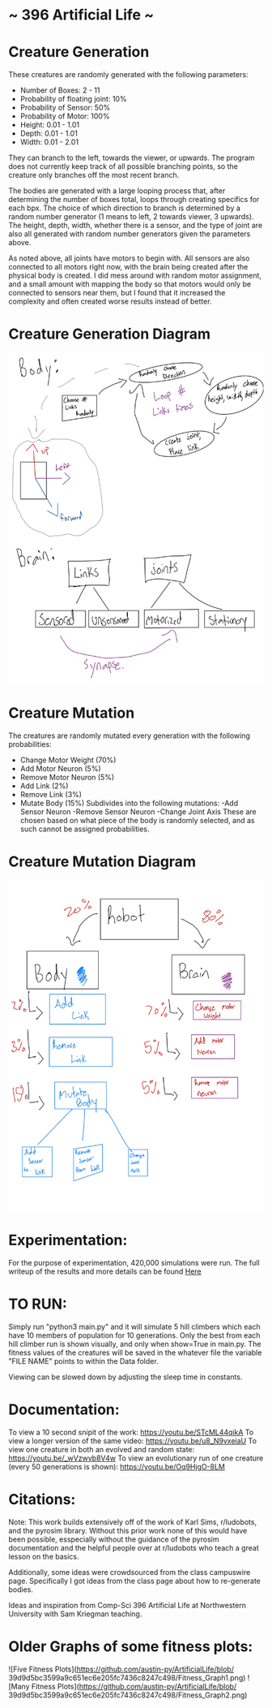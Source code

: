 
~ 396 Artificial Life ~ 
=======================


Creature Generation
======================
These creatures are randomly generated with the following parameters: 
  - Number of Boxes: 2 - 11 
  - Probability of floating joint: 10% 
  - Probability of Sensor: 50% 
  - Probability of Motor: 100% 
  - Height: 0.01 - 1.01 
  - Depth: 0.01 - 1.01 
  - Width: 0.01 - 2.01 

They can branch to the left, towards the viewer, or upwards. The program does not currently keep track of all possible
branching points, so the creature only branches off the most recent branch. 

The bodies are generated with a large looping process that, after determining the number of boxes total, loops through
creating specifics for each bpx. The choice of which direction to branch is determined by a random number generator (1
means to left, 2 towards viewer, 3 upwards). The height, depth, width, whether there is a sensor, and the type of 
joint are also all generated with random number generators given the parameters above. 

As noted above, all joints have motors to begin with. All sensors are also connected to all motors right now, with the 
brain being created after the physical body is created. I did mess around with random motor assignment, and a small 
amount with mapping the body so that motors would only be connected to sensors near them, but I found that it increased 
the complexity and often created worse results instead of better. 


Creature Generation Diagram
==========================
![Creature Generation](https://github.com/austin-py/ArtificialLife/blob/1287086658b21dccd191fafcf91148e8217c4194/creature_gen_diagram.jpg)


Creature Mutation
======================
  The creatures are randomly mutated every generation with the following probabilities:
  - Change Motor Weight (70%)
  - Add Motor Neuron (5%)
  - Remove Motor Neuron (5%)
  - Add Link (2%)
  - Remove Link (3%)
  - Mutate Body (15%)
      Subdivides into the following mutations:
        -Add Sensor Neuron 
        -Remove Sensor Neuron
        -Change Joint Axis
      These are chosen based on what piece of the body is randomly selected, and as such cannot be assigned probabilities. 
  
   
Creature Mutation Diagram
=========================
![Creature Mutation](https://github.com/austin-py/ArtificialLife/blob/1287086658b21dccd191fafcf91148e8217c4194/creature_mutation.jpg)

Experimentation:
=======================
For the purpose of experimentation, 420,000 simulations were run. The full writeup of the results and more details can be found [Here](https://github.com/austin-py/ArtificialLife/blob/c5ee419a8663788774b55b64bd3b11aeb4c128af/Final%20Writeup%20.pdf)


TO RUN: 
===================
Simply run "python3 main.py" and it will simulate 5 hill climbers which each have 10 members of population for 10 generations. Only the best from each hill climber run is shown visually, and only when show=True in main.py. The fitness values of the creatures will be saved in the whatever file the variable "FILE NAME" points to within the Data folder.

Viewing can be slowed down by adjusting the sleep time in constants. 


Documentation:
==============
To view a 10 second snipit of the work: https://youtu.be/STcML44qikA
To view a longer version of the same video:  https://youtu.be/u8_N9vxeiaU
To view one creature in both an evolved and random state: https://youtu.be/_wVzwvb8V4w 
To view an evolutionary run of one creature (every 50 generations is shown): https://youtu.be/Oq9HjgO-8LM 



Citations:
===========
Note: This work builds extensively off of the work of Karl Sims, r/ludobots, and the pyrosim library. Without this prior work none of this would have been possible, esspecially without the guidance of the pyrosim documentation and the helpful people over at r/ludobots who teach a great lesson on the basics.

Additionally, some ideas were crowdsourced from the class campuswire page. Specifically I got ideas from the class page about how to re-generate bodies. 

Ideas and inspiration from Comp-Sci 396 Artificial Life at Northwestern University with Sam Kriegman teaching. 



Older Graphs of some fitness plots:
==================================
![Five Fitness Plots](https://github.com/austin-py/ArtificialLife/blob/
39d9d5bc3599a9c651ec6e205fc7436c8247c498/Fitness_Graph1.png)
![Many Fitness Plots](https://github.com/austin-py/ArtificialLife/blob/
39d9d5bc3599a9c651ec6e205fc7436c8247c498/Fitness_Graph2.png)
